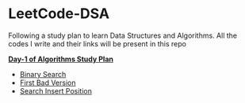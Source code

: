 # LeetCode-DSA
Following a study plan to learn Data Structures and Algorithms. All the codes I write and their links will be present in this repo

[**Day-1 of Algorithms Study Plan**](https://leetcode.com/study-plan/algorithm/?progress=rnfohwc)

- [Binary Search](https://github.com/Vikram310/LeetCode-DSA/blob/main/704-Binary%20Search.py)
- [First Bad Version](https://github.com/Vikram310/LeetCode-DSA/blob/main/278%20-%20First%20Bad%20Version.py)
- [Search Insert Position](https://github.com/Vikram310/LeetCode-DSA/blob/main/35%20-%20Search%20Insert.py)
